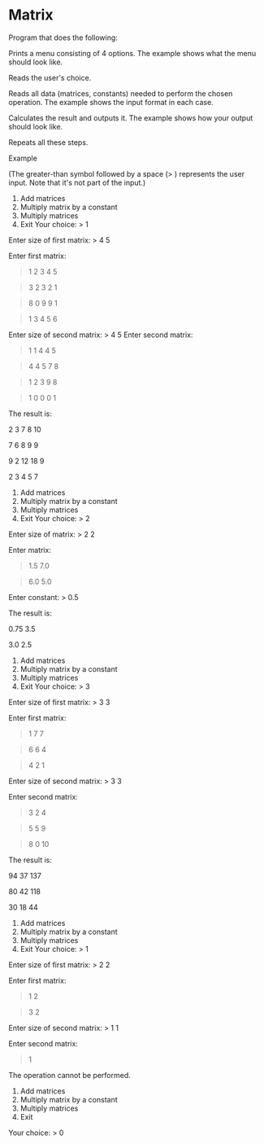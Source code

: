 # Matrix
Program that does the following:

Prints a menu consisting of 4 options. The example shows what the menu should look like.

Reads the user's choice.

Reads all data (matrices, constants) needed to perform the chosen operation. The example shows the input format in each case.

Calculates the result and outputs it. The example shows how your output should look like.

Repeats all these steps.

Example

(The greater-than symbol followed by a space (> ) represents the user input. Note that it's not part of the input.)
1. Add matrices
2. Multiply matrix by a constant
3. Multiply matrices
0. Exit
Your choice: > 1

Enter size of first matrix: > 4 5

Enter first matrix:

> 1 2 3 4 5

> 3 2 3 2 1

> 8 0 9 9 1

> 1 3 4 5 6

Enter size of second matrix: > 4 5
Enter second matrix:
> 1 1 4 4 5

> 4 4 5 7 8

> 1 2 3 9 8

> 1 0 0 0 1

The result is:

2 3 7 8 10

7 6 8 9 9

9 2 12 18 9

2 3 4 5 7

1. Add matrices
2. Multiply matrix by a constant
3. Multiply matrices
0. Exit
Your choice: > 2

Enter size of matrix: > 2 2

Enter matrix:

> 1.5 7.0

> 6.0 5.0

Enter constant: > 0.5

The result is:

0.75 3.5

3.0 2.5


1. Add matrices
2. Multiply matrix by a constant
3. Multiply matrices
0. Exit
Your choice: > 3

Enter size of first matrix: > 3 3

Enter first matrix:

> 1 7 7

> 6 6 4

> 4 2 1

Enter size of second matrix: > 3 3

Enter second matrix:

> 3 2 4

> 5 5 9

> 8 0 10

The result is:

94 37 137

80 42 118

30 18 44


1. Add matrices
2. Multiply matrix by a constant
3. Multiply matrices
0. Exit
Your choice: > 1

Enter size of first matrix: > 2 2

Enter first matrix:

> 1 2

> 3 2

Enter size of second matrix: > 1 1

Enter second matrix:

> 1

The operation cannot be performed.


1. Add matrices
2. Multiply matrix by a constant
3. Multiply matrices
0. Exit

Your choice: > 0
